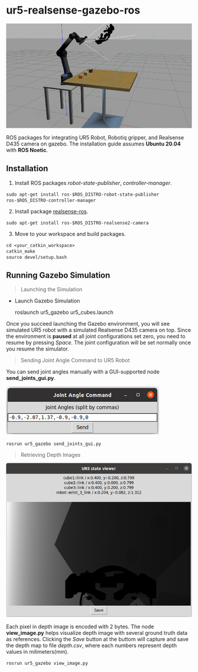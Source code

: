 ur5-realsense-gazebo-ros
==

![alt gazebo-simul-main](https://github.com/js7089/ur5-realsense-gazebo-ros/blob/main/gazebo-simul-main.png)

ROS packages for integrating UR5 Robot, Robotiq gripper, and Realsense D435 camera on gazebo. The installation guide assumes **Ubuntu 20.04** with **ROS Noetic**.  

## Installation

  1. Install ROS packages *robot-state-publisher*, *controller-manager*.

    sudo apt-get install ros-$ROS_DISTRO-robot-state-publisher ros-$ROS_DISTRO-controller-manager 

  2. Install package [realsense-ros](https://github.com/IntelRealSense/realsense-ros/tree/ros1-legacy).

    sudo apt-get install ros-$ROS_DISTRO-realsense2-camera

  3. Move to your workspace and build packages.

    cd <your_catkin_workspace>
    catkin_make
    source devel/setup.bash


## Running Gazebo Simulation

> Launching the Simulation

* Launch Gazebo Simulation

    roslaunch ur5_gazebo ur5_cubes.launch

Once you succeed launching the Gazebo environment, you will see simulated UR5 robot with a simulated Realsense D435 camera on top. Since the environment is **paused** at all joint configurations set zero, you need to resume by pressing *Space*. The joint configuration will be set normally once you resume the simulator.

> Sending Joint Angle Command to UR5 Robot

  You can send joint angles manually with a GUI-supported node **send_joints_gui.py**.

  ![alt send-joints-gui](https://github.com/js7089/ur5-realsense-gazebo-ros/blob/main/send-joints-gui.png)

    rosrun ur5_gazebo send_joints_gui.py

> Retrieving Depth Images

  ![alt view-image](https://github.com/js7089/ur5-realsense-gazebo-ros/blob/main/view-image.png)
  
  Each pixel in depth image is encoded with 2 bytes. The node **view_image.py** helps visualize depth image with several ground truth data as references. Clicking the *Save* button at the buttom will capture and save the depth map to file *depth.csv*, where each numbers represent depth values in milimeters(mm). 

    rosrun ur5_gazebo view_image.py


